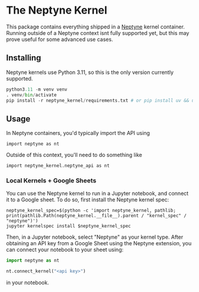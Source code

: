 # The Neptyne Kernel

This package contains everything shipped in a [Neptyne](https://neptyne.com) kernel container. Running outside of a Neptyne context isnt fully supported yet, but this may prove useful for some advanced use cases.

## Installing

Neptyne kernels use Python 3.11, so this is the only version currently supported.

```python
python3.11 -m venv venv
. venv/bin/activate
pip install -r neptyne_kernel/requirements.txt # or pip install uv && uv pip install -r neptyne_kernel/requirements.txt
```

## Usage

In Neptyne containers, you'd typically import the API using

```
import neptyne as nt
```

Outside of this context, you'll need to do something like

```
import neptyne_kernel.neptyne_api as nt
```

### Local Kernels + Google Sheets

You can use the Neptyne kernel to run in a Jupyter notebook, and connect it to a Google sheet. To do so, first install the Neptyne kernel spec:

```shell
neptyne_kernel_spec=$(python -c 'import neptyne_kernel, pathlib; print(pathlib.Path(neptyne_kernel.__file__).parent / "kernel_spec" / "neptyne")')
jupyter kernelspec install $neptyne_kernel_spec
```

Then, in a Jupyter notebook, select "Neptyne" as your kernel type. After obtaining an API key from a Google Sheet using the Neptyne extension, you can connect your notebook to your sheet using:

```python
import neptyne as nt

nt.connect_kernel("<api key>")
```

in your notebook.
